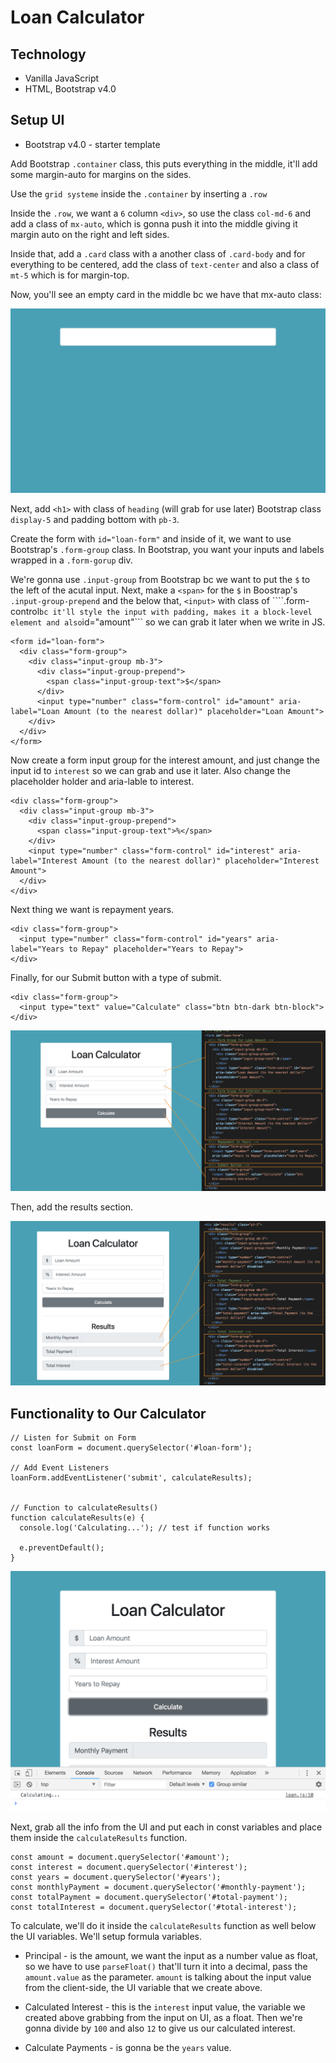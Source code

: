 # Loan Calculator

## Technology
* Vanilla JavaScript
* HTML, Bootstrap v4.0

## Setup UI
* Bootstrap v4.0 - starter template

Add Bootstrap ```.container``` class, this puts everything in the middle, it'll add some margin-auto for margins on the sides.

Use the ```grid systeme``` inside the ```.container``` by inserting a ```.row```

Inside the ```.row```, we want a ```6``` column ```<div>```, so use the class ```col-md-6``` and add a class of ```mx-auto```, which is gonna push it into the middle giving it margin auto on the right and left sides.

Inside that, add a ```.card``` class with a another class of ```.card-body``` and for everything to be centered, add the class of ```text-center``` and also a class of ```mt-5``` which is for margin-top.

Now, you'll see an empty card in the middle bc we have that mx-auto class:

<kbd>![alt text](img/card.png "screenshot")</kbd>

Next, add ```<h1>``` with class of ```heading``` (will grab for use later) Bootstrap class ```display-5``` and padding bottom with ```pb-3```.

Create the form with ```id="loan-form"``` and inside of it, we want to use Bootstrap's ```.form-group``` class. In Bootstrap, you want your inputs and labels wrapped in a ```.form-gorup``` div. 

We're gonna use ```.input-group``` from Bootstrap bc we want to put the ```$``` to the left of the acutal input. Next, make a ```<span>``` for the ```$``` in Boostrap's  ```.input-group-prepend``` and the below that, ```<input>``` with class of ````.form-control``` bc it'll style the input with padding, makes it a block-level element and also ```id="amount"``` so we can grab it later when we write in JS.

```
<form id="loan-form">
  <div class="form-group">
    <div class="input-group mb-3">
      <div class="input-group-prepend">
        <span class="input-group-text">$</span>
      </div>
      <input type="number" class="form-control" id="amount" aria-label="Loan Amount (to the nearest dollar)" placeholder="Loan Amount">
    </div>
  </div>
</form>
```

Now create a form input group for the interest amount, and just change the input id to ```interest``` so we can grab and use it later. Also change the placeholder holder and aria-lable to interest.

```
<div class="form-group">
  <div class="input-group mb-3">
    <div class="input-group-prepend">
      <span class="input-group-text">%</span>
    </div>
    <input type="number" class="form-control" id="interest" aria-label="Interest Amount (to the nearest dollar)" placeholder="Interest Amount">
  </div>
</div>
```

Next thing we want is repayment years.

```
<div class="form-group">
  <input type="number" class="form-control" id="years" aria-label="Years to Repay" placeholder="Years to Repay">
</div>
```

Finally, for our Submit button with a type of submit.

```
<div class="form-group">
  <input type="text" value="Calculate" class="btn btn-dark btn-block">
</div>
```

<kbd>![alt text](img/layout01.png "screenshot")</kbd>

Then, add the results section.

<kbd>![alt text](img/layout02.png "screenshot")</kbd>

## Functionality to Our Calculator

```
// Listen for Submit on Form
const loanForm = document.querySelector('#loan-form');

// Add Event Listeners
loanForm.addEventListener('submit', calculateResults);


// Function to calculateResults()
function calculateResults(e) {
  console.log('Calculating...'); // test if function works

  e.preventDefault();
}
```

<kbd>![alt text](img/submitevent.png "screenshot")</kbd>

Next, grab all the info from the UI and put each in const variables and place them inside the ```calculateResults``` function.

```
const amount = document.querySelector('#amount');
const interest = document.querySelector('#interest');
const years = document.querySelector('#years');
const monthlyPayment = document.querySelector('#monthly-payment');
const totalPayment = document.querySelector('#total-payment');
const totalInterest = document.querySelector('#total-interest');
```

To calculate, we'll do it inside the ```calculateResults``` function as well below the UI variables. We'll setup formula variables.

* Principal - is the amount, we want the input as a number value as float, so we have to use ```parseFloat()``` that'll turn it into a decimal, pass the ```amount.value``` as the parameter. ```amount``` is talking about the input value from the client-side, the UI variable that we create above.

* Calculated Interest - this is the ```interest``` input value, the variable we created above grabbing from the input on UI, as a float. Then we're gonna divide by ```100``` and also ```12``` to give us our calculated interest.

* Calculate Payments - is gonna be the ```years``` value.